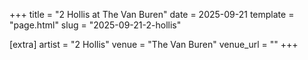 +++
title = "2 Hollis at The Van Buren"
date = 2025-09-21
template = "page.html"
slug = "2025-09-21-2-hollis"

[extra]
artist = "2 Hollis"
venue = "The Van Buren"
venue_url = ""
+++
